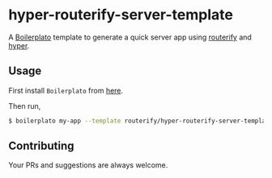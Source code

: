 # hyper-routerify-server-template

A [Boilerplato](https://github.com/boilerplato/boilerplato) template to generate a quick server app using [routerify](https://github.com/routerify/routerify) and [hyper](https://hyper.rs/).

## Usage

First install `Boilerplato` from [here](https://github.com/boilerplato/boilerplato).

Then run,

```sh
$ boilerplato my-app --template routerify/hyper-routerify-server-template
```

## Contributing

Your PRs and suggestions are always welcome.